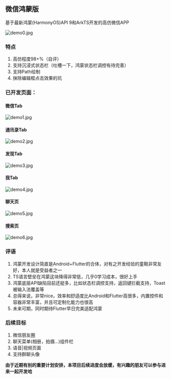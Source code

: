 ## 微信鸿蒙版

基于最新鸿蒙(HarmonyOS)API 9和ArkTS开发的高仿微信APP

![demo0.jpg](art%2Fdemo0.jpg)

### 特点

1. 高仿程度98+%（自评）
2. 支持沉浸式状态栏（吐槽一下，鸿蒙状态栏调控有待完善）
3. 支持Path绘制
4. 抹除编辑框点击效果的坑


### 已开发页面：

#### 微信Tab
![demo1.jpg](art%2Fdemo1.jpg)

#### 通讯录Tab
![demo2.jpg](art%2Fdemo2.jpg)

#### 发现Tab
![demo3.jpg](art%2Fdemo3.jpg)

#### 我Tab
![demo4.jpg](art%2Fdemo4.jpg)

#### 聊天页
![demo5.jpg](art%2Fdemo5.jpg)

#### 搜索页
![demo6.jpg](art%2Fdemo6.jpg)

### 评语

1. 鸿蒙开发设计简直是Android+Flutter的合体，对有之开发经验的童鞋非常友好，本人就是受益者之一
2. TS语言壁垒在鸿蒙这块降得非常低，几乎0学习成本，很好上手
3. 鸿蒙底层API缺陷目前还挺多，比如状态栏调控支持，返回键拦截支持，Toast被输入法覆盖等
4. 总得来说，非常nice，效率和舒适度比Android和Flutter高很多，内置控件和容器非常丰富，并且可定制化能力也很高
5. 未来可期，同时期待Flutter早日完美适配鸿蒙

### 后续目标

1. 微信朋友圈
2. 聊天菜单(相册，拍摄...)组件栏
3. 语音|视频页面
4. 支持群聊头像

**由于近期有别的重要计划安排，本项目后续进度会放缓，有兴趣的朋友可以参与进来一起开发哈**



